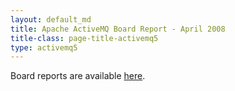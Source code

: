 ```yaml
---
layout: default_md
title: Apache ActiveMQ Board Report - April 2008 
title-class: page-title-activemq5
type: activemq5
---
```


Board reports are available [here](team/reports).
